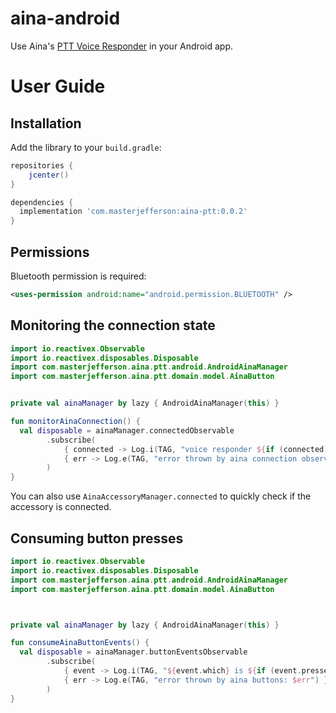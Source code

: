 # aina-android

Use Aina's [PTT Voice Responder](https://www.aina-wireless.com/shop/aina-ptt-voice-responder/) in your Android app.

# User Guide

## Installation

Add the library to your `build.gradle`:

```gradle
repositories {
    jcenter()
}

dependencies {
  implementation 'com.masterjefferson:aina-ptt:0.0.2'
}
```

## Permissions

Bluetooth permission is required:

```xml
<uses-permission android:name="android.permission.BLUETOOTH" />
```

## Monitoring the connection state

```kotlin
import io.reactivex.Observable
import io.reactivex.disposables.Disposable
import com.masterjefferson.aina.ptt.android.AndroidAinaManager
import com.masterjefferson.aina.ptt.domain.model.AinaButton


private val ainaManager by lazy { AndroidAinaManager(this) }

fun monitorAinaConnection() {
  val disposable = ainaManager.connectedObservable
        .subscribe(
            { connected -> Log.i(TAG, "voice responder ${if (connected) "connected" else "disconnected"}") },
            { err -> Log.e(TAG, "error thrown by aina connection observable: $err") }
        )
}
```

You can also use `AinaAccessoryManager.connected` to quickly check if the accessory is connected.

## Consuming button presses

```kotlin
import io.reactivex.Observable
import io.reactivex.disposables.Disposable
import com.masterjefferson.aina.ptt.android.AndroidAinaManager
import com.masterjefferson.aina.ptt.domain.model.AinaButton



private val ainaManager by lazy { AndroidAinaManager(this) }

fun consumeAinaButtonEvents() {
  val disposable = ainaManager.buttonEventsObservable
        .subscribe(
            { event -> Log.i(TAG, "${event.which} is ${if (event.pressed) "PRESSED" else "RELEASED"}") },
            { err -> Log.e(TAG, "error thrown by aina buttons: $err") }
        )
}
```
